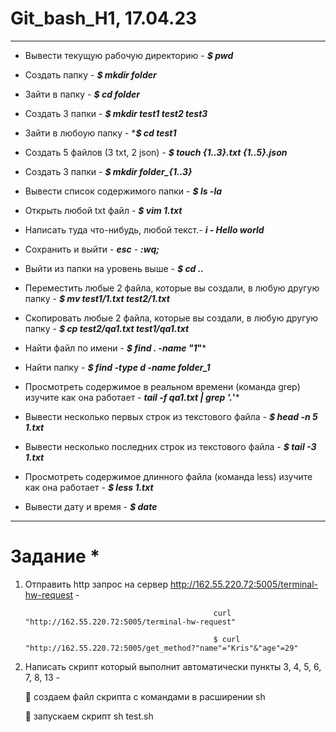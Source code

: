 # Git_bash_H1, 17.04.23
________________________

* Вывести текущую рабочую директорию - ***$ pwd***

- Создать папку - ***$ mkdir folder***

+ Зайти в папку - ***$ cd folder***

+ Создать 3 папки - ***$ mkdir test1 test2 test3***

+ Зайти в любоую папку - ****$ cd test1***

+ Создать 5 файлов (3 txt, 2 json) - ***$ touch {1..3}.txt {1..5}.json***

+ Создать 3 папки -  ***$ mkdir folder_{1..3}***

+ Вывести список содержимого папки - ***$ ls -la***

+ Открыть любой txt файл - ***$ vim 1.txt***

+ Написать туда что-нибудь, любой текст.- ***i - Hello world***

+ Сохранить и выйти - ***esc***
                     - ***:wq;***

+ Выйти из папки на уровень выше - ***$ cd ..***

+ Переместить любые 2 файла, которые вы создали, в любую другую папку - ***$ mv test1/1.txt test2/1.txt***

+ Скопировать любые 2 файла, которые вы создали, в любую другую папку - ***$ cp test2/qa1.txt  test1/qa1.txt***

+ Найти файл по имени - ***$ find . -name "1*"***

+ Найти папку - ***$ find -type d -name folder_1*** 

+ Просмотреть содержимое в реальном времени (команда grep) изучите как она работает - ***tail -f qa1.txt | grep '.*'***

+ Вывести несколько первых строк из текстового файла - ***$ head -n 5 1.txt***

+ Вывести несколько последних строк из текстового файла - ***$ tail -3 1.txt***

+ Просмотреть содержимое длинного файла (команда less) изучите как она работает -  ***$ less 1.txt***

+ Вывести дату и время - ***$ date***
_______
# Задание *

1) Отправить http запрос на сервер http://162.55.220.72:5005/terminal-hw-request - 

                                                 curl "http://162.55.220.72:5005/terminal-hw-request"

                                                 $ curl "http://162.55.220.72:5005/get_method?"name"="Kris"&"age"=29"
 
2) Написать скрипт который выполнит автоматически пункты 3, 4, 5, 6, 7, 8, 13 - 

   :small_orange_diamond: создаем файл скрипта с командами в расширении sh
   
   :small_orange_diamond: запускаем скрипт sh test.sh
   
